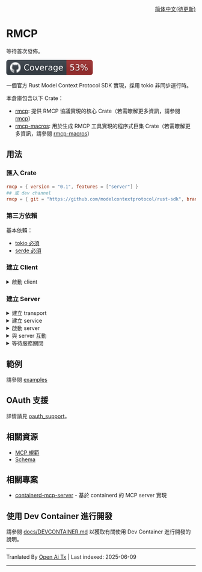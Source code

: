 <div align = "right">
<a href="docs/readme/README.zh-cn.md">简体中文(待更新)</a>
</div>

# RMCP
等待首次發佈。
<!-- [![Crates.io Version](todo)](todo) -->
<!-- ![Release status](https://github.com/modelcontextprotocol/rust-sdk/actions/workflows/release.yml/badge.svg) -->
<!-- [![docs.rs](todo)](todo) -->
![Coverage](https://raw.githubusercontent.com/modelcontextprotocol/rust-sdk/main/docs/coverage.svg)

一個官方 Rust Model Context Protocol SDK 實現，採用 tokio 非同步運行時。

本倉庫包含以下 Crate：

- [rmcp](https://raw.githubusercontent.com/modelcontextprotocol/rust-sdk/main/crates/rmcp): 提供 RMCP 協議實現的核心 Crate（若需瞭解更多資訊，請參閱 [rmcp](https://raw.githubusercontent.com/modelcontextprotocol/rust-sdk/main/crates/rmcp/README.md)）
- [rmcp-macros](https://raw.githubusercontent.com/modelcontextprotocol/rust-sdk/main/crates/rmcp-macros): 用於生成 RMCP 工具實現的程序式巨集 Crate（若需瞭解更多資訊，請參閱 [rmcp-macros](https://raw.githubusercontent.com/modelcontextprotocol/rust-sdk/main/crates/rmcp-macros/README.md)）

## 用法

### 匯入 Crate

```toml
rmcp = { version = "0.1", features = ["server"] }
## 或 dev channel
rmcp = { git = "https://github.com/modelcontextprotocol/rust-sdk", branch = "main" }
```
### 第三方依賴
基本依賴：
- [tokio 必須](https://github.com/tokio-rs/tokio)
- [serde 必須](https://github.com/serde-rs/serde)



### 建立 Client
<details>
<summary>啟動 client</summary>

```rust, ignore
use rmcp::{ServiceExt, transport::{TokioChildProcess, ConfigureCommandExt}};
use tokio::process::Command;

#[tokio::main]
async fn main() -> Result<(), Box<dyn std::error::Error>> {
    let client = ().serve(TokioChildProcess::new(Command::new("npx").configure(|cmd| {
        cmd.arg("-y").arg("@modelcontextprotocol/server-everything");
    }))?).await?;
    Ok(())
}
```
</details>

### 建立 Server

<details>
<summary>建立 transport</summary>

```rust, ignore
use tokio::io::{stdin, stdout};
let transport = (stdin(), stdout());
```

</details>

<details>
<summary>建立 service</summary>

你可以很容易地使用 [`ServerHandler`](https://raw.githubusercontent.com/modelcontextprotocol/rust-sdk/main/crates/rmcp/src/handler/server.rs) 或 [`ClientHandler`](https://raw.githubusercontent.com/modelcontextprotocol/rust-sdk/main/crates/rmcp/src/handler/client.rs) 來建立服務。

```rust, ignore
let service = common::counter::Counter::new();
```
</details>

<details>
<summary>啟動 server</summary>

```rust, ignore
// 此呼叫將完成初始化流程
let server = service.serve(transport).await?;
```
</details>

<details>
<summary>與 server 互動</summary>

一旦 server 初始化後，你可以發送請求或通知：

```rust, ignore
// 請求
let roots = server.list_roots().await?;

// 或發送通知
server.notify_cancelled(...).await?;
```
</details>

<details>
<summary>等待服務關閉</summary>

```rust, ignore
let quit_reason = server.waiting().await?;
// 或取消
let quit_reason = server.cancel().await?;
```
</details>


## 範例

請參閱 [examples](https://raw.githubusercontent.com/modelcontextprotocol/rust-sdk/main/examples/README.md)

## OAuth 支援

詳情請見 [oauth_support](https://raw.githubusercontent.com/modelcontextprotocol/rust-sdk/main/docs/OAUTH_SUPPORT.md)。

## 相關資源

- [MCP 規範](https://spec.modelcontextprotocol.io/specification/2024-11-05/)
- [Schema](https://github.com/modelcontextprotocol/specification/blob/main/schema/2024-11-05/schema.ts)

## 相關專案
- [containerd-mcp-server](https://github.com/jokemanfire/mcp-containerd) - 基於 containerd 的 MCP server 實現

## 使用 Dev Container 進行開發
請參閱 [docs/DEVCONTAINER.md](https://raw.githubusercontent.com/modelcontextprotocol/rust-sdk/main/docs/DEVCONTAINER.md) 以獲取有關使用 Dev Container 進行開發的說明。


---


Tranlated By [Open Ai Tx](https://github.com/OpenAiTx/OpenAiTx) | Last indexed: 2025-06-09


---